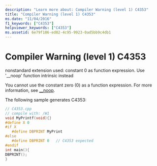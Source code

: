 ```yaml
---
description: "Learn more about: Compiler Warning (level 1) C4353"
title: "Compiler Warning (level 1) C4353"
ms.date: "11/04/2016"
f1_keywords: ["C4353"]
helpviewer_keywords: ["C4353"]
ms.assetid: 6e79f186-ed82-4c95-9923-0ad5bb9c4db1
---
```

# Compiler Warning (level 1) C4353

nonstandard extension used: constant 0 as function expression. Use '__noop' function intrinsic instead

You cannot use the constant zero (0) as a function expression. For more information, see [__noop](../../intrinsics/noop.md).

The following sample generates C4353:

```cpp
// C4353.cpp
// compile with: /W1
void MyPrintf(void){}
#define X 0
#if X
   #define DBPRINT MyPrint
#else
   #define DBPRINT 0   // C4353 expected
#endif
int main(){
DBPRINT();
}
```

